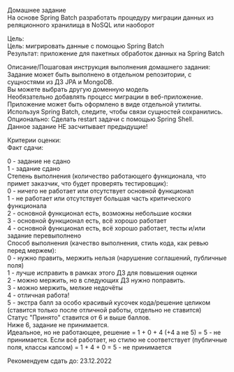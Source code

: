 Домашнее задание  
На основе Spring Batch разработать процедуру миграции данных из реляционного хранилища в NoSQL или наоборот

Цель:  
Цель: мигрировать данные с помощью Spring Batch  
Результат: приложение для пакетных обработок данных на Spring Batch


Описание/Пошаговая инструкция выполнения домашнего задания:  
Задание может быть выполнено в отдельном репозитории, с сущностями из ДЗ JPA и MongoDB.  
Вы можете выбрать другую доменную модель  
Необязательно добавлять процесс миграции в веб-приложение. Приложение может быть оформлено в виде отдельной утилиты.  
Используя Spring Batch, следите, чтобы связи сущностей сохранились.  
Опционально: Сделать restart задачи с помощью Spring Shell.  
Данное задание НЕ засчитывает предыдущие!  

Критерии оценки:  
Факт сдачи:  

0 - задание не сдано  
1 - задание сдано  
Степень выполнения (количество работающего функционала, что примет заказчик, что будет проверять тестировщик):  
0 - ничего не работает или отсутствует основной функционал  
1 - не работает или отсутствует большая часть критического функционала  
2 - основной функционал есть, возможны небольшие косяки  
3 - основной функционал есть, всё хорошо работает  
4 - основной функционал есть, всё хорошо работает, тесты и/или задание перевыполнено  
Способ выполнения (качество выполнения, стиль кода, как ревью перед мержем):  
0 - нужно править, мержить нельзя (нарушение соглашений, публичные поля)  
1 - лучше исправить в рамках этого ДЗ для повышения оценки  
2 - можно мержить, но в следующих ДЗ нужно поправить.  
3 - можно мержить, мелкие недочёты  
4 - отличная работа!  
5 - экстра балл за особо красивый кусочек кода/решение целиком (ставится только после отличной работы, отдельно не ставится)  
Статус "Принято" ставится от 6 и выше баллов.  
Ниже 6, задание не принимается.  
Идеальное, но не работающее, решение = 1 + 0 + 4 (+4 а не 5) = 5 - не принимается.
Если всё работает, но стилю не соответствует (публичные поля, классы капсом) = 1 + 4 + 0 = 5 - не принимается

Рекомендуем сдать до: 23.12.2022